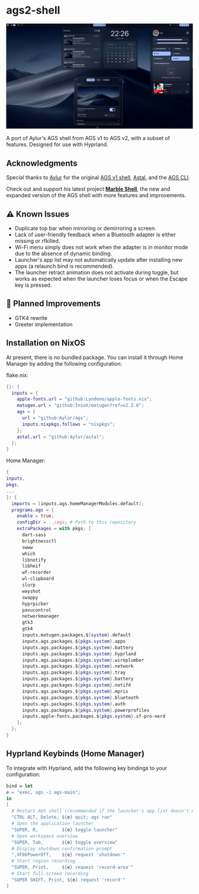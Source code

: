 # ags2-shell

![Demonstration](README.png)

A port of Aylur's AGS shell from AGS v1 to AGS v2, with a subset of features. Designed for use with Hyprland.

## Acknowledgments
Special thanks to [Aylur](https://github.com/Aylur) for the original [AGS v1 shell](https://github.com/Aylur/dotfiles/tree/18b83b2d2c6ef2b9045edefe49a66959f93b358a), [Astal](https://github.com/Aylur/Astal), and the [AGS CLI](https://github.com/Aylur/ags).

Check out and support his latest project **[Marble Shell](https://marble-shell.pages.dev/pages/installation)**, the new and expanded version of the AGS shell with more features and improvements.

## ⚠ Known Issues
- Duplicate top bar when mirroring or demirroring a screen.
- Lack of user-friendly feedback when a Bluetooth adapter is either missing or rfkilled.
- Wi-Fi menu simply does not work when the adapter is in monitor mode due to the absence of dynamic binding.
- Launcher's app list may not automatically update after installing new apps (a relaunch bind is recommended).
- The launcher retract animation does not activate during toggle, but works as expected when the launcher loses focus or when the Escape key is pressed.

## 📌 Planned Improvements
- GTK4 rewrite
- Greeter implementation

## Installation on NixOS
At present, there is no bundled package. You can install it through Home Manager by adding the following configuration:

flake.nix:
```nix
{}: {
  inputs = {
    apple-fonts.url = "github:Lyndeno/apple-fonts.nix";
    matugen.url = "github:InioX/matugen?ref=v2.2.0";
    ags = {
      url = "github:Aylur/ags";
      inputs.nixpkgs.follows = "nixpkgs";
    };
    astal.url = "github:Aylur/astal";
  };
}
```

Home Manager:
```nix
{
inputs,
pkgs,
...
}: {
  imports = [inputs.ags.homeManagerModules.default];
  programs.ags = {
    enable = true;
    configDir = ../ags; # Path to this repository
    extraPackages = with pkgs; [
      dart-sass
      brightnessctl
      swww
      which
      libnotify
      libheif
      wf-recorder
      wl-clipboard
      slurp
      wayshot
      swappy
      hyprpicker
      pavucontrol
      networkmanager
      gtk3
      gtk4
      inputs.matugen.packages.${system}.default
      inputs.ags.packages.${pkgs.system}.apps
      inputs.ags.packages.${pkgs.system}.battery
      inputs.ags.packages.${pkgs.system}.hyprland
      inputs.ags.packages.${pkgs.system}.wireplumber
      inputs.ags.packages.${pkgs.system}.network
      inputs.ags.packages.${pkgs.system}.tray
      inputs.ags.packages.${pkgs.system}.battery
      inputs.ags.packages.${pkgs.system}.notifd
      inputs.ags.packages.${pkgs.system}.mpris
      inputs.ags.packages.${pkgs.system}.bluetooth
      inputs.ags.packages.${pkgs.system}.auth
      inputs.ags.packages.${pkgs.system}.powerprofiles
      inputs.apple-fonts.packages.${pkgs.system}.sf-pro-nerd
    ];
  };
}
```

## Hyprland Keybinds (Home Manager)
To integrate with Hyprland, add the following key bindings to your configuration:

```nix
bind = let
e = "exec, ags -i ags-main";
in
[
  # Restart AGS shell (recommended if the launcher's app list doesn't update)
  "CTRL ALT, Delete, ${e} quit; ags run"
  # Open the application launcher
  "SUPER, R,         ${e} toggle launcher"
  # Open workspace overview
  "SUPER, Tab,       ${e} toggle overview"
  # Display shutdown confirmation prompt
  ",XF86PowerOff,    ${e} request 'shutdown'"
  # Start region recording
  "SUPER, Print,     ${e} request 'record-area'"
  # Start full-screen recording
  "SUPER SHIFT, Print, ${e} request 'record'"
]
```
